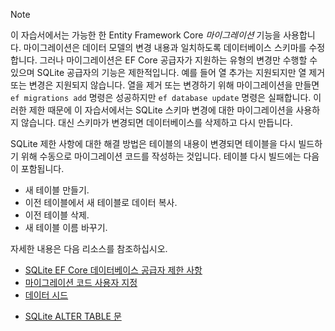 
> [!NOTE]
> 이 자습서에서는 가능한 한 Entity Framework Core *마이그레이션* 기능을 사용합니다. 마이그레이션은 데이터 모델의 변경 내용과 일치하도록 데이터베이스 스키마를 수정합니다. 그러나 마이그레이션은 EF Core 공급자가 지원하는 유형의 변경만 수행할 수 있으며 SQLite 공급자의 기능은 제한적입니다. 예를 들어 열 추가는 지원되지만 열 제거 또는 변경은 지원되지 않습니다. 열을 제거 또는 변경하기 위해 마이그레이션을 만들면 `ef migrations add` 명령은 성공하지만 `ef database update` 명령은 실패합니다. 이러한 제한 때문에 이 자습서에서는 SQLite 스키마 변경에 대한 마이그레이션을 사용하지 않습니다. 대신 스키마가 변경되면 데이터베이스를 삭제하고 다시 만듭니다.
>
>SQLite 제한 사항에 대한 해결 방법은 테이블의 내용이 변경되면 테이블을 다시 빌드하기 위해 수동으로 마이그레이션 코드를 작성하는 것입니다. 테이블 다시 빌드에는 다음이 포함됩니다.
>
>* 새 테이블 만들기.
>* 이전 테이블에서 새 테이블로 데이터 복사.
>* 이전 테이블 삭제.
>* 새 테이블 이름 바꾸기.
>
>자세한 내용은 다음 리소스를 참조하십시오.
>
> * [SQLite EF Core 데이터베이스 공급자 제한 사항](/ef/core/providers/sqlite/limitations)
> * [마이그레이션 코드 사용자 지정](/ef/core/managing-schemas/migrations/#customize-migration-code)
> * [데이터 시드](/ef/core/modeling/data-seeding)
  * [SQLite ALTER TABLE 문](https://sqlite.org/lang_altertable.html)